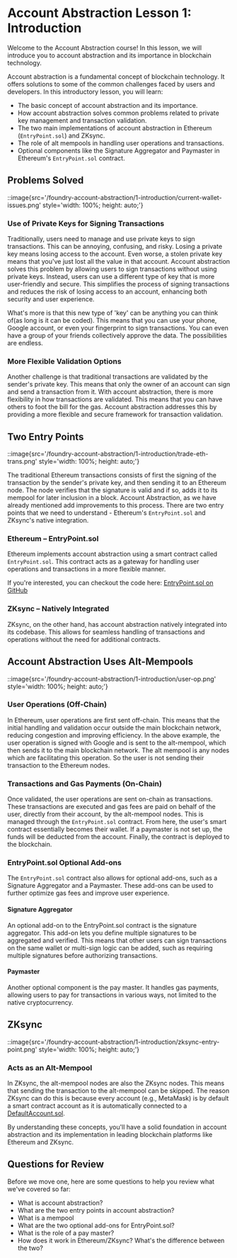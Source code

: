 # Account Abstraction Lesson 1: Introduction

Welcome to the Account Abstraction course! In this lesson, we will introduce you to account abstraction and its importance in blockchain technology. 

Account abstraction is a fundamental concept of blockchain technology. It offers solutions to some of the common challenges faced by users and developers. In this introductory lesson, you will learn:

- The basic concept of account abstraction and its importance.
- How account abstraction solves common problems related to private key management and transaction validation.
- The two main implementations of account abstraction in Ethereum (`EntryPoint.sol`) and ZKsync.
- The role of alt mempools in handling user operations and transactions.
- Optional components like the Signature Aggregator and Paymaster in Ethereum's `EntryPoint.sol` contract.

## Problems Solved

::image{src='/foundry-account-abstraction/1-introduction/current-wallet-issues.png' style='width: 100%; height: auto;'}

### Use of Private Keys for Signing Transactions
Traditionally, users need to manage and use private keys to sign transactions. This can be annoying, confusing, and risky. Losing a private key means losing access to the account. Even worse, a stolen private key means that you've just lost all the value in that account. Account abstraction solves this problem by allowing users to sign transactions without using private keys. Instead, users can use a different type of key that is more user-friendly and secure. This simplifies the process of signing transactions and reduces the risk of losing access to an account, enhancing both security and user experience.

What's more is that this new type of 'key' can be anything you can think of(as long is it can be coded). This means that you can use your phone, Google account, or even your fingerprint to sign transactions. You can even have a group of your friends collectively approve the data. The possibilities are endless.

### More Flexible Validation Options
Another challenge is that traditional transactions are validated by the sender's private key. This means that only the owner of an account can sign and send a transaction from it. With account abstraction, there is more flexibility in how transactions are validated. This means that you can have others to foot the bill for the gas. Account abstraction addresses this by providing a more flexible and secure framework for transaction validation. 

## Two Entry Points

::image{src='/foundry-account-abstraction/1-introduction/trade-eth-trans.png' style='width: 100%; height: auto;'}

The traditional Ethereum transactions consists of first the signing of the transaction by the sender's private key, and then sending it to an Ethereum node. The node verifies that the signature is valid and if so, adds it to its mempool for later inclusion in a block. Account Abstraction, as we have already mentioned add improvements to this process. There are two entry points that we need to understand - Ethereum's `EntryPoint.sol` and ZKsync's native integration.

### Ethereum – EntryPoint.sol
Ethereum implements account abstraction using a smart contract called `EntryPoint.sol`. This contract acts as a gateway for handling user operations and transactions in a more flexible manner.

If you're interested, you can checkout the code here: [EntryPoint.sol on GitHub](https://github.com/eth-infinitism/account-abstraction/blob/develop/contracts/core/EntryPoint.sol)


### ZKsync – Natively Integrated
ZKsync, on the other hand, has account abstraction natively integrated into its codebase. This allows for seamless handling of transactions and operations without the need for additional contracts.

## Account Abstraction Uses Alt-Mempools

::image{src='/foundry-account-abstraction/1-introduction/user-op.png' style='width: 100%; height: auto;'}

### User Operations (Off-Chain)
In Ethereum, user operations are first sent off-chain. This means that the initial handling and validation occur outside the main blockchain network, reducing congestion and improving efficiency. In the above example, the user operation is signed with Google and is sent to the alt-mempool, which then sends it to the main blockchain network. The alt mempool is any nodes which are facilitating this operation. So the user is not sending their transaction to the Ethereum nodes.

### Transactions and Gas Payments (On-Chain)
Once validated, the user operations are sent on-chain as transactions. These transactions are executed and gas fees are paid on behalf of the user, directly from their account, by the alt-mempool nodes. This is managed through the `EntryPoint.sol` contract. From here, the user's smart contract essentially becomes their wallet. If a paymaster is not set up, the funds will be deducted from the account. Finally, the contract is deployed to the blockchain. 

### EntryPoint.sol Optional Add-ons
The `EntryPoint.sol` contract also allows for optional add-ons, such as a Signature Aggregator and a Paymaster. These add-ons can be used to further optimize gas fees and improve user experience.

#### Signature Aggregator
An optional add-on to the EntryPoint.sol contract is the signature aggregator. This add-on lets you define multiple signatures to be aggregated and verified. This means that other users can sign transactions on the same wallet or multi-sign logic can be added, such as requiring multiple signatures before authorizing transactions.

#### Paymaster
Another optional component is the pay master. It handles gas payments, allowing users to pay for transactions in various ways, not limited to the native cryptocurrency.

## ZKsync

::image{src='/foundry-account-abstraction/1-introduction/zksync-entry-point.png' style='width: 100%; height: auto;'}

### Acts as an Alt-Mempool
In ZKsync, the alt-mempool nodes are also the ZKsync nodes. This means that sending the transaction to the alt-mempool can be skipped. The reason ZKsync can do this is because every account (e.g., MetaMask) is by default a smart contract account as it is automatically connected to a [DefaultAccount.sol](https://github.com/matter-labs/era-contracts/blob/main/system-contracts/contracts/DefaultAccount.sol).

By understanding these concepts, you'll have a solid foundation in account abstraction and its implementation in leading blockchain platforms like Ethereum and ZKsync. 

## Questions for Review

Before we move one, here are some questions to help you review what we've covered so far:

- What is account abstraction?
- What are the two entry points in account abstraction?
- What is a mempool
- What are the two optional add-ons for EntryPoint.sol?
- What is the role of a pay master?
- How does it work in Ethereum/ZKsync? What's the difference between the two?


